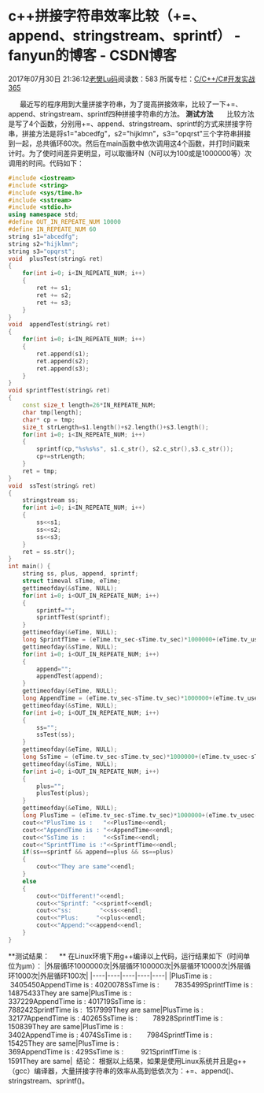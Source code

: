 # c++拼接字符串效率比较（+=、append、stringstream、sprintf） - fanyun的博客 - CSDN博客
2017年07月30日 21:36:12[老樊Lu码](https://me.csdn.net/fanyun_01)阅读数：583
所属专栏：[C/C++/C#开发实战365](https://blog.csdn.net/column/details/c-plus-plus-01.html)

      最近写的程序用到大量拼接字符串，为了提高拼接效率，比较了一下+=、append、stringstream、sprintf四种拼接字符串的方法。
**测试方法**
      比较方法是写了4个函数，分别用+=、append、stringstream、sprintf的方式来拼接字符串，拼接方法是将s1="abcedfg"，s2="hijklmn"，s3="opqrst"三个字符串拼接到一起，总共循环60次。然后在main函数中依次调用这4个函数，并打时间戳来计时。为了使时间差异更明显，可以取循环N（N可以为100或是1000000等）次调用的时间。代码如下：
```cpp
#include <iostream>
#include <string>
#include <sys/time.h>
#include <sstream>
#include <stdio.h>
using namespace std;
#define OUT_IN_REPEATE_NUM 10000
#define IN_REPEATE_NUM 60
string s1="abcedfg";
string s2="hijklmn";
string s3="opqrst";
void  plusTest(string& ret)
{
    for(int i=0; i<IN_REPEATE_NUM; i++)
    {
        ret += s1;
        ret += s2;
        ret += s3;
    }
}
void  appendTest(string& ret)
{
    for(int i=0; i<IN_REPEATE_NUM; i++)
    {
        ret.append(s1);
        ret.append(s2);
        ret.append(s3);
    }
}
void sprintfTest(string& ret)
{
    const size_t length=26*IN_REPEATE_NUM;
    char tmp[length];
    char* cp = tmp;
    size_t strLength=s1.length()+s2.length()+s3.length();
    for(int i=0; i<IN_REPEATE_NUM; i++)
    {
        sprintf(cp,"%s%s%s", s1.c_str(), s2.c_str(),s3.c_str());
        cp+=strLength;
    }
    ret = tmp;
}
void  ssTest(string& ret)
{
    stringstream ss;
    for(int i=0; i<IN_REPEATE_NUM; i++)
    {
        ss<<s1;
        ss<<s2;
        ss<<s3;
    }
    ret = ss.str();
}
int main() {
    string ss, plus, append, sprintf;
    struct timeval sTime, eTime;
    gettimeofday(&sTime, NULL);
    for(int i=0; i<OUT_IN_REPEATE_NUM; i++)
    {
        sprintf="";
        sprintfTest(sprintf);
    }
    gettimeofday(&eTime, NULL);
    long SprintfTime = (eTime.tv_sec-sTime.tv_sec)*1000000+(eTime.tv_usec-sTime.tv_usec); //exeTime 单位是微秒
    gettimeofday(&sTime, NULL);
    for(int i=0; i<OUT_IN_REPEATE_NUM; i++)
    {
        append="";
        appendTest(append);
    }
    gettimeofday(&eTime, NULL);
    long AppendTime = (eTime.tv_sec-sTime.tv_sec)*1000000+(eTime.tv_usec-sTime.tv_usec); //exeTime 单位是微秒
    gettimeofday(&sTime, NULL);
    for(int i=0; i<OUT_IN_REPEATE_NUM; i++)
    {
        ss="";
        ssTest(ss);
    }
    gettimeofday(&eTime, NULL);
    long SsTime = (eTime.tv_sec-sTime.tv_sec)*1000000+(eTime.tv_usec-sTime.tv_usec); //exeTime 单位是微秒
    gettimeofday(&sTime, NULL);
    for(int i=0; i<OUT_IN_REPEATE_NUM; i++)
    {
        plus="";
        plusTest(plus);
    }
    gettimeofday(&eTime, NULL);
    long PlusTime = (eTime.tv_sec-sTime.tv_sec)*1000000+(eTime.tv_usec-sTime.tv_usec); //exeTime 单位是微秒
    cout<<"PlusTime is :   "<<PlusTime<<endl;
    cout<<"AppendTime is : "<<AppendTime<<endl;
    cout<<"SsTime is :     "<<SsTime<<endl;
    cout<<"SprintfTime is :"<<SprintfTime<<endl;
    if(ss==sprintf && append==plus && ss==plus)
    {
        cout<<"They are same"<<endl;
    }
    else
    {
        cout<<"Different!"<<endl;
        cout<<"Sprintf: "<<sprintf<<endl;
        cout<<"ss:        "<<ss<<endl;
        cout<<"Plus:     "<<plus<<endl;
        cout<<"Append:"<<append<<endl;
    }
}
```
**测试结果：     **
在Linux环境下用g++编译以上代码，运行结果如下（时间单位为μm）：
|外层循环1000000次|外层循环100000次|外层循环10000次|外层循环1000次|外层循环100次|
|----|----|----|----|----|
|PlusTime is :     3405450AppendTime is : 4020078SsTime is :        7835499SprintfTime is :  14875433They are same|PlusTime is :      337229AppendTime is : 401719SsTime is :        788242SprintfTime is :  1517999They are same|PlusTime is :     32177AppendTime is : 40265SsTime is :        78928SprintfTime is :  150839They are same|PlusTime is :      3402AppendTime is : 4074SsTime is :        7984SprintfTime is :   15425They are same|PlusTime is :      369AppendTime is : 429SsTime is :         921SprintfTime is :   1591They are same|
 结论：
根据以上结果，如果是使用Linux系统并且是g++（gcc）编译器，大量拼接字符串的效率从高到低依次为：+=、append()、stringstream、sprintf()。
